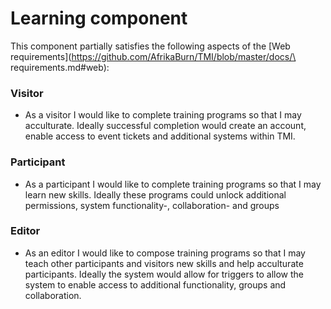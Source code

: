# Learning component


This component partially satisfies the following aspects of the 
[Web requirements](https://github.com/AfrikaBurn/TMI/blob/master/docs/\
requirements.md#web):


### Visitor

* As a visitor I would like to complete training programs so that I may 
acculturate. Ideally successful completion would create an account, enable 
access to event tickets and additional systems within TMI.


### Participant

* As a participant I would like to complete training programs so that I may 
learn new skills. Ideally these programs could unlock additional permissions, 
system functionality-, collaboration- and groups


### Editor

* As an editor I would like to compose training programs so that I may teach 
other participants and visitors new skills and help acculturate participants. 
Ideally the system would allow for triggers to allow the system to enable access 
to additional functionality, groups and collaboration.

